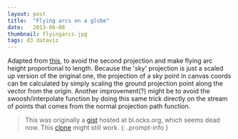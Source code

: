 ```yaml
---
layout: post
title:  "Flying arcs on a globe"
date:   2013-06-08
thumbnail: flyingarcs.jpg
tags: d3 dataviz
---
```


Adapted from [this][source], to avoid the second projection and make flying arc height proportional to length.
Because the 'sky' projection is just a scaled up version of the original one, the projection of a sky point in canvas coords can be calculated by simply scaling the ground projection point along the vector from the origin.
Another improvement(?) might be to avoid the swoosh/interpolate function by doing this same trick directly on the stream of points that comes from the normal projection path function.

[source]: http://bl.ocks.org/dwtkns/4973620

> This was originally a [gist][gist] hosted at bl.ocks.org, which seems dead now. This [clone][clone] might still work.
{: .prompt-info }

[gist]: https://gist.github.com/patricksurry/5735048
[clone]: {{site.blocks_url}}/patricksurry/5735048

<!-- markdownlint-disable MD018 MD033 -->

<div id='demo'></div>

<style>
#demo svg {
    display: block;
    margin: 30px auto;
    background-color: #333;
}
.land {
  fill: #999;
  stroke-opacity: 1;
}
.noclicks {
    pointer-events:none;
}
.point {
    opacity: 0.6;
}
.arcs {
  opacity:.1;
  stroke: gray;
  stroke-width: 3;
}
.flyers {
  stroke-width:1;
  opacity: .6;
  stroke: darkred;
}
.arc, .flyer {
  stroke-linejoin: round;
  fill:none;
}
</style>

<script src="http://d3js.org/d3.v3.min.js"></script>
<script src="http://d3js.org/queue.v1.min.js"></script>
<script src="http://d3js.org/topojson.v0.min.js"></script>
<script>
d3.select(window)
    .on("mousemove", mousemove)
    .on("mouseup", mouseup);

var width = 768,
    height = 500;

var proj = d3.geo.orthographic()
    .translate([width / 2, height / 2])
    .clipAngle(90)
    .scale(220);

var path = d3.geo.path().projection(proj).pointRadius(2);

var swoosh = d3.svg.line()
      .x(function(d) { return d[0] })
      .y(function(d) { return d[1] })
      .interpolate("cardinal")
      .tension(.0);

var links = [],
    arcLines = [];

var svg = d3.select("#demo").append("svg")
            .attr("width", width)
            .attr("height", height)
            .on("mousedown", mousedown);

queue()
    .defer(d3.json, "/assets/data/world-110m.json")
    .defer(d3.json, "/assets/data/places.json")
    .await(ready);

function ready(error, world, places) {
  var ocean_fill = svg.append("defs").append("radialGradient")
        .attr("id", "ocean_fill")
        .attr("cx", "75%")
        .attr("cy", "25%");
      ocean_fill.append("stop").attr("offset", "5%").attr("stop-color", "#fff");
      ocean_fill.append("stop").attr("offset", "100%").attr("stop-color", "#ababab");

  var globe_highlight = svg.append("defs").append("radialGradient")
        .attr("id", "globe_highlight")
        .attr("cx", "75%")
        .attr("cy", "25%");
      globe_highlight.append("stop")
        .attr("offset", "5%").attr("stop-color", "#ffd")
        .attr("stop-opacity","0.6");
      globe_highlight.append("stop")
        .attr("offset", "100%").attr("stop-color", "#ba9")
        .attr("stop-opacity","0.2");

  var globe_shading = svg.append("defs").append("radialGradient")
        .attr("id", "globe_shading")
        .attr("cx", "55%")
        .attr("cy", "45%");
      globe_shading.append("stop")
        .attr("offset","30%").attr("stop-color", "#fff")
        .attr("stop-opacity","0")
      globe_shading.append("stop")
        .attr("offset","100%").attr("stop-color", "#505962")
        .attr("stop-opacity","0.3")

  var drop_shadow = svg.append("defs").append("radialGradient")
        .attr("id", "drop_shadow")
        .attr("cx", "50%")
        .attr("cy", "50%");
      drop_shadow.append("stop")
        .attr("offset","20%").attr("stop-color", "#000")
        .attr("stop-opacity",".5")
      drop_shadow.append("stop")
        .attr("offset","100%").attr("stop-color", "#000")
        .attr("stop-opacity","0")

  svg.append("ellipse")
    .attr("cx", 440).attr("cy", 450)
    .attr("rx", proj.scale()*.90)
    .attr("ry", proj.scale()*.25)
    .attr("class", "noclicks")
    .style("fill", "url(#drop_shadow)");

  svg.append("circle")
    .attr("cx", width / 2).attr("cy", height / 2)
    .attr("r", proj.scale())
    .attr("class", "noclicks")
    .style("fill", "url(#ocean_fill)");

  svg.append("path")
    .datum(topojson.object(world, world.objects.land))
    .attr("class", "land noclicks")
    .attr("d", path);

  svg.append("circle")
    .attr("cx", width / 2).attr("cy", height / 2)
    .attr("r", proj.scale())
    .attr("class","noclicks")
    .style("fill", "url(#globe_highlight)");

  svg.append("circle")
    .attr("cx", width / 2).attr("cy", height / 2)
    .attr("r", proj.scale())
    .attr("class","noclicks")
    .style("fill", "url(#globe_shading)");

  svg.append("g").attr("class","points")
      .selectAll("text").data(places.features)
    .enter().append("path")
      .attr("class", "point")
      .attr("d", path);

  // spawn links between cities as source/target coord pairs
  places.features.forEach(function(a) {
    places.features.forEach(function(b) {
      if (a !== b) {
        links.push({
          source: a.geometry.coordinates,
          target: b.geometry.coordinates
        });
      }
    });
  });

  // build geoJSON features from links array
  links.forEach(function(e,i,a) {
    var feature =   { "type": "Feature", "geometry": { "type": "LineString", "coordinates": [e.source,e.target] }}
    arcLines.push(feature)
  })

  svg.append("g").attr("class","arcs")
    .selectAll("path").data(arcLines)
    .enter().append("path")
      .attr("class","arc")
      .attr("d",path)

  svg.append("g").attr("class","flyers")
    .selectAll("path").data(links)
    .enter().append("path")
    .attr("class","flyer")
    .attr("d", function(d) { return swoosh(flying_arc(d)) })

  refresh();
}

function flying_arc(pts) {
  var source = pts.source,
      target = pts.target;

  // get canvas coords of arc midpoint and globe center
  var mid = proj(location_along_arc(source, target, .5));
  var ctr = proj.translate();

  // max length of a great circle arc is π,
  // so 0.3 means longest path "flies" 20% of radius above the globe
  var scale = 1 + 0.3 * d3.geo.distance(source,target) / Math.PI;

  mid[0] = ctr[0] + (mid[0]-ctr[0])*scale;
  mid[1] = ctr[1] + (mid[1]-ctr[1])*scale;

  var result = [ proj(source),
                 mid,
                 proj(target) ]
  return result;
}
function refresh() {
  svg.selectAll(".land").attr("d", path);
  svg.selectAll(".point").attr("d", path);

  svg.selectAll(".arc").attr("d", path)
    .attr("opacity", function(d) {
        return fade_at_edge(d)
    })

  svg.selectAll(".flyer")
    .attr("d", function(d) { return swoosh(flying_arc(d)) })
    .attr("opacity", function(d) {
      return fade_at_edge(d)
    })
}

function fade_at_edge(d) {
  var centerPos = proj.invert([width/2,height/2]),
      arc = d3.geo.greatArc(),
      start, end;
  // function is called on 2 different data structures..
  if (d.source) {
    start = d.source,
    end = d.target;
  }
  else {
    start = d.geometry.coordinates[0];
    end = d.geometry.coordinates[1];
  }

  var start_dist = 1.57 - arc.distance({source: start, target: centerPos}),
      end_dist = 1.57 - arc.distance({source: end, target: centerPos});

  var fade = d3.scale.linear().domain([-.1,0]).range([0,.1])
  var dist = start_dist < end_dist ? start_dist : end_dist;

  return fade(dist)
}

function location_along_arc(start, end, loc) {
  var interpolator = d3.geo.interpolate(start,end);
  return interpolator(loc)
}

// modified from http://bl.ocks.org/1392560
var m0, o0;
function mousedown() {
  m0 = [d3.event.pageX, d3.event.pageY];
  o0 = proj.rotate();
  d3.event.preventDefault();
}
function mousemove() {
  if (m0) {
    var m1 = [d3.event.pageX, d3.event.pageY]
      , o1 = [o0[0] + (m1[0] - m0[0]) / 6, o0[1] + (m0[1] - m1[1]) / 6];
    o1[1] = o1[1] > 30  ? 30  :
            o1[1] < -30 ? -30 :
            o1[1];
    proj.rotate(o1);
    refresh();
  }
}
function mouseup() {
  if (m0) {
    mousemove();
    m0 = null;
  }
}
</script>
